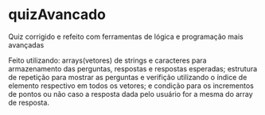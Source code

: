 # quizAvancado
Quiz corrigido e refeito com ferramentas de lógica e programação mais avançadas

Feito utilizando: arrays(vetores) de strings e caracteres para armazenamento das perguntas, respostas e respostas esperadas; estrutura de repetição para mostrar as perguntas e verifição utilizando o índice de elemento respectivo em todos os vetores; e condição para os incrementos de pontos ou não caso a resposta dada pelo usuário for a mesma do array de resposta.
